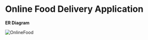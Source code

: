 # Online Food Delivery Application

**ER Diagram**

![OnlineFood](https://github.com/user-attachments/assets/67b4118b-e1f5-4d88-bec8-fdb200d622dd)
